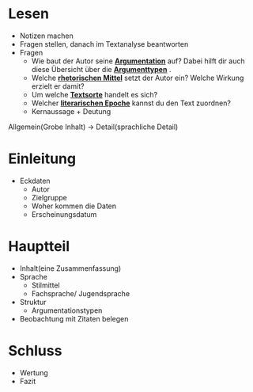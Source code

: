 # Lesen

-   Notizen machen
-   Fragen stellen, danach im Textanalyse beantworten
-   Fragen
    -   Wie baut der Autor seine **[Argumentation](https://studyflix.de/deutsch/argumentation-schreiben-2930)** auf? Dabei hilft dir auch diese Übersicht über die **[Argumenttypen](https://studyflix.de/deutsch/argumenttypen-3120)** .
    -   Welche **[rhetorischen Mittel](https://studyflix.de/deutsch/rhetorische-mittel-2675)** setzt der Autor ein? Welche Wirkung erzielt er damit?
    -   Um welche **[Textsorte](https://studyflix.de/deutsch/textsorten-3235)** handelt es sich?
    -   Welcher **[literarischen Epoche](https://studyflix.de/deutsch/literaturepochen-3720)** kannst du den Text zuordnen?
    -   Kernaussage + Deutung

Allgemein(Grobe Inhalt) → Detail(sprachliche Detail)

# Einleitung

-   Eckdaten
    -   Autor
    -   Zielgruppe
    -   Woher kommen die Daten
    -   Erscheinungsdatum

# Hauptteil

-   Inhalt(eine Zusammenfassung)
-   Sprache
    -   Stilmittel
    -   Fachsprache/ Jugendsprache
-   Struktur
    -   Argumentationstypen
-   Beobachtung mit Zitaten belegen

# Schluss

-   Wertung
-   Fazit